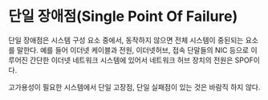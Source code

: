 단일 장애점(Single Point Of Failure)
=========================================

단일 장애점은 시스템 구성 요소 중에서, 동작하지 않으면 전체 시스템이 중된되는 요소를 말한다. 
예를 들어 이더넷 케이블과 전원, 이더넷허브, 접속 단말들의 NIC 등으로 이루어진 간단한 이더넷 네트워크 시스템에 있어서 네트워크 허브 장치의 전원은 SPOF이다.

고가용성이 필요한 시스템에서 단일 고장점, 단일 실패점이 있는 것은 바람직 하지 않다. 
